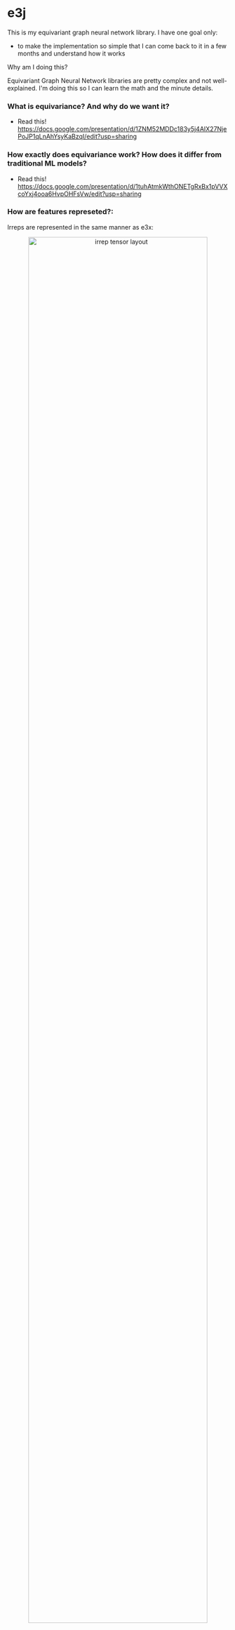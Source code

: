 # e3j

This is my equivariant graph neural network library. I have one goal only:
- to make the implementation so simple that I can come back to it in a few months and understand how it works

Why am I doing this?

Equivariant Graph Neural Network libraries are pretty complex and not well-explained. I'm doing this so I can learn the math and the minute details.


### What is equivariance? And why do we want it?
- Read this! https://docs.google.com/presentation/d/1ZNM52MDDc183y5j4AIX27NjePoJP1qLnAhYsyKaBzqI/edit?usp=sharing

### How exactly does equivariance work? How does it differ from traditional ML models?

- Read this! https://docs.google.com/presentation/d/1tuhAtmkWthONETgRxBx1pVVXcoYxj4ooa6HvpOHFsVw/edit?usp=sharing

### How are features represeted?:

Irreps are represented in the same manner as e3x:

 <p align="center">
  <img width="90%" src="https://e3x.readthedocs.io/stable/_images/features_shape_diagram.png" alt="irrep tensor layout"/>
</p>


E3j forbids mixing irreps of different orders. (e3nn is really generous and lets you mix irreps of different orders - but implementing this is harder to understand)

for a given max L, we will always have one l=0 feature, one l=1 feature, one l=2 feature, ..., one l=L feature
- why can't we just have one l=L feature? Because spherical harmonics acts like a fourier transform. the higher level Ls just get you more precision. But we need the lower level Ls as well. 
- e.g. To represent a point in three-dimensional space using spherical harmonics up to degree L, we need 4 coefficients:
- 1 spherical harmonic at l=0
- 3 spherical harmonics at l=1 (but they have diff m: m=-1, 0, 1)


### How to decide what parity?
- for intermediate layers, as long as you have even/odd parity flowing through the layers it's fine
- You just need to make sure that the inputs of your features are the correct parity
    - e.g. if reflecting your input is a completely different shape, ensure you have odd parity. (e.g. tetris tiles)
    - but if reflections don't matter (like the position of inputs to atoms), then you can have even parity
- not too sure about outputs? I don't think it matters, but I haven't done any testing


THESE ARE the parity of the inputs for spherical harmonics that you specify
    Irreps* irreps_sh = irreps_create("1x1o + 1x2e + 1x3o");


### Where are the weights?
- e3nn and e3x offers linear layers where they perform tensor products AND HAVE WEIGHTS inside the tensor product.
    - basically, when you multiply each irrep coefficient with the clebsch gordan coefficients, you also multiply with the corresponding weight
- This makes the tensor product implementation more complicated, and harder to debug
- I'm NOT storing the weights here. instead, the weights will be simple linear layers on the irreps (similar to Allegro's implementation)



### Gotchas I had when implementing
- make sure you're using cartesian or NOT cartesian order for the spherical harmonics coefficients
- When getting the clebsch gordan coefficients, check the shape of the matrix you're reading it from. Make sure you're only
reading the coefficients for degrees l1,l2,l3 NOT all the degrees up to l1+l2+l3 (which is a larger matrix).
- make sure you normalize the vectors before you calculate the spherical harmonics coefficients to get the irreps


### TODO:
- make jax compilation work
- support equivariant activation functions
- maybe add a channel for the length of 3D features (in addition to getting the L1 tensors for 3D features?)
